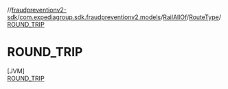 //[fraudpreventionv2-sdk](../../../../../index.md)/[com.expediagroup.sdk.fraudpreventionv2.models](../../../index.md)/[RailAllOf](../../index.md)/[RouteType](../index.md)/[ROUND_TRIP](index.md)

# ROUND_TRIP

[JVM]\
[ROUND_TRIP](index.md)
